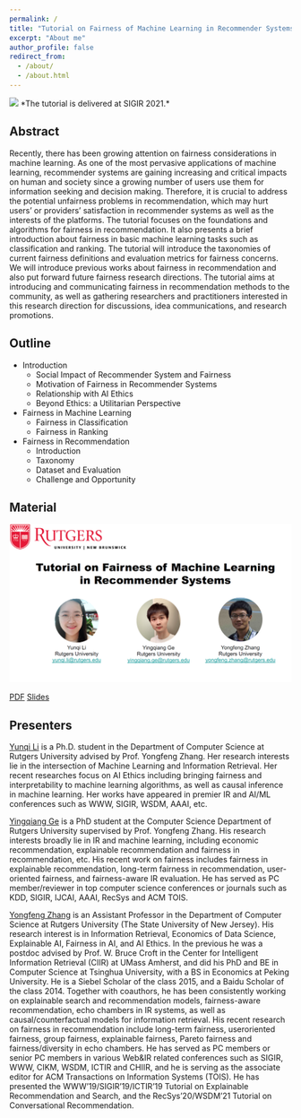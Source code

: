```yaml
---
permalink: /
title: "Tutorial on Fairness of Machine Learning in Recommender Systems"
excerpt: "About me"
author_profile: false
redirect_from: 
  - /about/
  - /about.html
---
```


<img src='/images/Rio-1000x180.jpg'>
*The tutorial is delivered at SIGIR 2021.*


Abstract
------
Recently, there has been growing attention on fairness considerations in machine learning. As one of the most pervasive applications of machine learning, recommender systems are gaining increasing and critical impacts on human and society since a growing number of users use them for information seeking and decision making. Therefore, it is crucial to address the potential unfairness problems in recommendation, which may hurt users’ or providers’ satisfaction in recommender systems as well as the interests of the platforms. The tutorial focuses on the foundations and algorithms for fairness in recommendation. It also presents a brief introduction about fairness in basic machine learning tasks such as classification and ranking. The tutorial will introduce the taxonomies of current fairness definitions and evaluation metrics for fairness concerns.
We will introduce previous works about fairness in recommendation and also put forward future fairness research directions. The tutorial aims at introducing and communicating fairness in recommendation methods to the community, as well as gathering researchers and practitioners interested in this research direction for discussions, idea communications, and research promotions.

Outline
------
* Introduction
  * Social Impact of Recommender System and Fairness
  * Motivation of Fairness in Recommender Systems
  * Relationship with AI Ethics
  * Beyond Ethics: a Utilitarian Perspective
* Fairness in Machine Learning
  * Fairness in Classification
  * Fairness in Ranking
* Fairness in Recommendation
  * Introduction
  * Taxonomy
  * Dataset and Evaluation
  * Challenge and Opportunity

Material
------

<!--img src='/images/image-alignment-1200x4002.jpg'><br/-->
<img src='../images/cover_page.png'>

<!--iframe width="1280" height="720" src="https://www.youtube.com/embed/ekGljvAXIKE" frameborder="0" allow="accelerometer; autoplay; clipboard-write; encrypted-media; gyroscope; picture-in-picture" allowfullscreen></iframe-->

[PDF](/files/Tutorial_on_Fairness_in_Recommendation.pdf)   [Slides](/files/Tutorial_on_Fairness_in_Recommendation_Slides.pdf)
<!-- [Video](https://www.youtube.com/watch?v=RdGnJSRA0aw)  -->

Presenters
------
[Yunqi Li](https://yunqi-li.github.io/) is a Ph.D. student in the Department of Computer Science at Rutgers University advised by Prof. Yongfeng Zhang. Her research interests lie in the intersection of Machine Learning and Information Retrieval. Her recent researches focus on AI Ethics including bringing fairness and interpretability to machine learning algorithms, as well as causal inference in machine learning. Her works have appeared in premier IR and AI/ML conferences such as WWW, SIGIR, WSDM, AAAI, etc.

[Yingqiang Ge](https://yingqiangge.github.io/) is a PhD student at the Computer Science Department of Rutgers University supervised by Prof. Yongfeng Zhang. His research interests broadly lie in IR and machine learning, including economic recommendation, explainable recommendation and fairness in recommendation, etc. His recent work on fairness includes fairness in explainable recommendation, long-term fairness in recommendation, user-oriented fairness, and fairness-aware IR evaluation. He has served as PC
member/reviewer in top computer science conferences or journals such as KDD, SIGIR, IJCAI, AAAI, RecSys and ACM TOIS.

[Yongfeng Zhang](http://yongfeng.me/) is an Assistant Professor in the Department of Computer Science at Rutgers University (The State University of New Jersey). His research interest is in Information Retrieval, Economics of Data Science, Explainable AI, Fairness in AI, and AI Ethics. In the previous he was a postdoc advised by Prof. W. Bruce
Croft in the Center for Intelligent Information Retrieval (CIIR) at UMass Amherst, and did his PhD and BE in Computer Science at Tsinghua University, with a BS in Economics at Peking University. He is a Siebel Scholar of the class 2015, and a Baidu Scholar of the class 2014. Together with coauthors, he has been consistently working on explainable search and recommendation models, fairness-aware recommendation, echo chambers in IR systems, as well as causal/counterfactual models for information retrieval. His recent research on fairness in recommendation include long-term fairness, useroriented fairness, group fairness, explainable fairness, Pareto fairness and fairness/diversity in echo chambers. He has served as PC members or senior PC members in various Web&IR related conferences such as SIGIR, WWW, CIKM, WSDM, ICTIR and CHIIR, and he is serving as the associate editor for ACM Transactions on Information Systems (TOIS). He has presented the WWW’19/SIGIR’19/ICTIR’19 Tutorial on Explainable Recommendation and Search, and the RecSys’20/WSDM’21 Tutorial on Conversational Recommendation.

<!-- 
<iframe width="1280" height="720" src="https://www.youtube.com/embed/RdGnJSRA0aw" frameborder="0" allow="accelerometer; autoplay; clipboard-write; encrypted-media; gyroscope; picture-in-picture" allowfullscreen></iframe> -->

